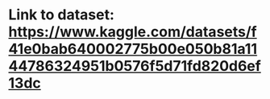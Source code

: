 # Link to dataset: https://www.kaggle.com/datasets/f41e0bab640002775b00e050b81a1144786324951b0576f5d71fd820d6ef13dc
